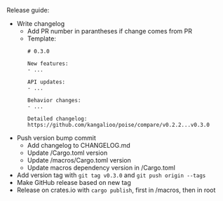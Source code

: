 Release guide:
- Write changelog
  - Add PR number in parantheses if change comes from PR
  - Template:
    ```
    # 0.3.0

    New features:
    - ...

    API updates:
    - ...

    Behavior changes:
    - ...

    Detailed changelog: https://github.com/kangalioo/poise/compare/v0.2.2...v0.3.0
    ```
- Push version bump commit
  - Add changelog to CHANGELOG.md
  - Update /Cargo.toml version
  - Update /macros/Cargo.toml version
  - Update macros dependency version in /Cargo.toml
- Add version tag with `git tag v0.3.0` and `git push origin --tags`
- Make GitHub release based on new tag
- Release on crates.io with `cargo publish`, first in /macros, then in root